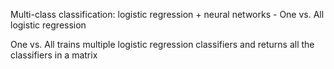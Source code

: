 Multi-class classification: logistic regression + neural networks - One vs. All logistic regression


One vs. All trains multiple logistic regression classifiers and returns all the classifiers in a matrix